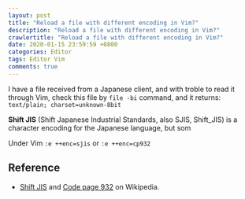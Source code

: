 ```yaml
---
layout: post
title: "Reload a file with different encoding in Vim?"
description: "Reload a file with different encoding in Vim?"
crawlertitle: "Reload a file with different encoding in Vim?"
date: 2020-01-15 23:59:59 +0800
categories: Editor
tags: Editor Vim
comments: true
---
```


I have a file received from a Japanese client, and with troble to read it through Vim, check this file by `file -bi` command, and it returns: `text/plain; charset=unknown-8bit`

**Shift JIS** (Shift Japanese Industrial Standards, also SJIS, Shift_JIS) is a character encoding for the Japanese language, but som

Under Vim `:e ++enc=sjis` or `:e ++enc=cp932`

## Reference
- [Shift JIS](https://en.wikipedia.org/wiki/Shift_JIS) and [Code page 932](https://en.wikipedia.org/wiki/Code_page_932_(Microsoft_Windows)) on Wikipedia.
